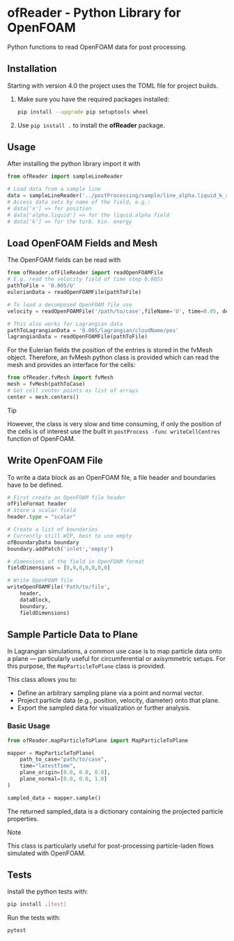# ofReader - Python Library for OpenFOAM

Python functions to read OpenFOAM data for post processing.

## Installation

Starting with version 4.0 the project uses the TOML file for project builds.

1. Make sure you have the required packages installed:
   ```bash
   pip install --upgrade pip setuptools wheel
   ```
2. Use `pip install .` to install the **ofReader** package.

## Usage

After installing the python library import it with

```python
from ofReader import sampleLineReader

# Load data from a sample line
data = sampleLineReader('../postProcessing/sample/line_alpha.liquid_k_rho_sigma.csv')
# Access data sets by name of the field, e.g.:
# data['x'] => for position
# data['alpha.liquid'] => for the liquid.alpha field
# data['k'] => for the turb. kin. energy
```

## Load OpenFOAM Fields and Mesh

The OpenFOAM fields can be read with
```python
from ofReader.ofFileReader import readOpenFOAMFile
# E.g. read the velocity field of time step 0.005s
pathToFile = '0.005/U'
eulerianData = readOpenFOAMFile(pathToFile)

# To load a decomposed OpenFOAM file use
velocity = readOpenFOAMFile('/path/to/case',fileName='U', time=0.05, decomposed=True)

# This also works for Lagrangian data
pathToLagrangianData = '0.005/lagrangian/cloudName/pos'
lagrangianData = readOpenFOAMFile(pathToFile)
```

For the Eulerian fields the position of the entries is stored in the fvMesh 
object. Therefore, an fvMesh python class is provided which can read the 
mesh and provides an interface for the cells:
```python
from ofReader.fvMesh import fvMesh
mesh = fvMesh(pathToCase)
# Get cell center points as list of arrays
center = mesh.centers()
```
> [!TIP]
> However, the class is very slow and time consuming, if only the position of the
> cells is of interest use the built in `postProcess -func writeCellCentres` function of 
> OpenFOAM.


## Write OpenFOAM File

To write a data block as an OpenFOAM file, a file header and boundaries have
to be defined.

```python
# First create an OpenFOAM file header
ofFileFormat header
# Store a scalar field
header.type = "scalar"

# Create a list of boundaries
# Currently still WIP, best to use empty
ofBoundaryData boundary
boundary.addPatch('inlet','empty')

# dimensions of the field in OpenFOAM format
fieldDimensions = [0,0,0,0,0,0,0]

# Write OpenFOAM file
writeOpenFOAMFile('Path/to/file',
    header,
    dataBlock,
    boundary,
    fieldDimensions)
```


## Sample Particle Data to Plane

In Lagrangian simulations, a common use case is to map particle data onto a plane — particularly useful for circumferential or axisymmetric setups. For this purpose, the `MapParticleToPlane` class is provided.

This class allows you to:

- Define an arbitrary sampling plane via a point and normal vector.
- Project particle data (e.g., position, velocity, diameter) onto that plane.
- Export the sampled data for visualization or further analysis.

### Basic Usage

```python
from ofReader.mapParticleToPlane import MapParticleToPlane

mapper = MapParticleToPlane(
    path_to_case="path/to/case",
    time="latestTime",
    plane_origin=[0.0, 0.0, 0.0],
    plane_normal=[0.0, 0.0, 1.0]
)

sampled_data = mapper.sample()
```

The returned sampled_data is a dictionary containing the projected particle properties.

> [!NOTE]
> This class is particularly useful for post-processing particle-laden flows simulated with OpenFOAM.

## Tests

Install the python tests with:
```bash
pip install .[test]
```
Run the tests with:
```bash
pytest
```

